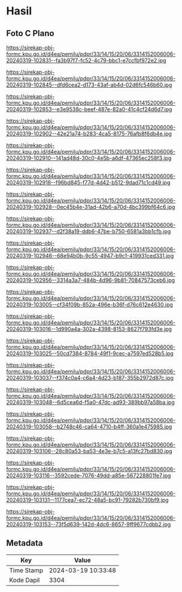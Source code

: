 # Hasil

## Foto C Plano

https://sirekap-obj-formc.kpu.go.id/d4ea/pemilu/pdpr/33/14/15/20/06/3314152006006-20240319-102831--fa3b97f7-fc52-4c79-bbc1-e7ccfbf972e2.jpg

https://sirekap-obj-formc.kpu.go.id/d4ea/pemilu/pdpr/33/14/15/20/06/3314152006006-20240319-102845--dfd6cea2-d173-43af-ab4d-02d6fc546b60.jpg

https://sirekap-obj-formc.kpu.go.id/d4ea/pemilu/pdpr/33/14/15/20/06/3314152006006-20240319-102853--e3e9538c-beef-487e-82a0-41c4cf24d6d7.jpg

https://sirekap-obj-formc.kpu.go.id/d4ea/pemilu/pdpr/33/14/15/20/06/3314152006006-20240319-102902--42e21a74-b283-4ca5-8175-76afb8f6db4e.jpg

https://sirekap-obj-formc.kpu.go.id/d4ea/pemilu/pdpr/33/14/15/20/06/3314152006006-20240319-102910--141ad48d-30c0-4e5b-a6df-47365ec258f3.jpg

https://sirekap-obj-formc.kpu.go.id/d4ea/pemilu/pdpr/33/14/15/20/06/3314152006006-20240319-102918--f96bd845-f77d-4d42-b512-9dad71c1cd49.jpg

https://sirekap-obj-formc.kpu.go.id/d4ea/pemilu/pdpr/33/14/15/20/06/3314152006006-20240319-102928--0ec45b4e-31ad-42b6-a70d-4bc399bf64c6.jpg

https://sirekap-obj-formc.kpu.go.id/d4ea/pemilu/pdpr/33/14/15/20/06/3314152006006-20240319-102937--d2f38a19-ddb6-47be-b750-6581a3bb1cfb.jpg

https://sirekap-obj-formc.kpu.go.id/d4ea/pemilu/pdpr/33/14/15/20/06/3314152006006-20240319-102946--68e94b0b-9c55-4947-b9c1-419931ced331.jpg

https://sirekap-obj-formc.kpu.go.id/d4ea/pemilu/pdpr/33/14/15/20/06/3314152006006-20240319-102956--3314a3a7-484b-4d96-9b81-70847573ceb6.jpg

https://sirekap-obj-formc.kpu.go.id/d4ea/pemilu/pdpr/33/14/15/20/06/3314152006006-20240319-103005--cf34f09b-852a-496e-b36f-d76c612e4630.jpg

https://sirekap-obj-formc.kpu.go.id/d4ea/pemilu/pdpr/33/14/15/20/06/3314152006006-20240319-103016--1d990a4a-302a-4398-8153-8627f793fd3e.jpg

https://sirekap-obj-formc.kpu.go.id/d4ea/pemilu/pdpr/33/14/15/20/06/3314152006006-20240319-103025--50cd7384-8784-49f1-9cec-a7597ed528b5.jpg

https://sirekap-obj-formc.kpu.go.id/d4ea/pemilu/pdpr/33/14/15/20/06/3314152006006-20240319-103037--f374c0a4-c6a4-4d23-b187-355b2972d87c.jpg

https://sirekap-obj-formc.kpu.go.id/d4ea/pemilu/pdpr/33/14/15/20/06/3314152006006-20240319-103048--6d5cea6d-f5a0-47dc-ad93-389bb97a58ba.jpg

https://sirekap-obj-formc.kpu.go.id/d4ea/pemilu/pdpr/33/14/15/20/06/3314152006006-20240319-103058--b2748c46-ca64-4710-b4ff-360a1e475985.jpg

https://sirekap-obj-formc.kpu.go.id/d4ea/pemilu/pdpr/33/14/15/20/06/3314152006006-20240319-103106--28c80a53-ba53-4e3e-b7c5-a13fc27bd830.jpg

https://sirekap-obj-formc.kpu.go.id/d4ea/pemilu/pdpr/33/14/15/20/06/3314152006006-20240319-103116--3592cede-7076-49dd-a85e-567228801fe7.jpg

https://sirekap-obj-formc.kpu.go.id/d4ea/pemilu/pdpr/33/14/15/20/06/3314152006006-20240319-103131--1177cea7-ec72-48a5-bc91-79282b730bf9.jpg

https://sirekap-obj-formc.kpu.go.id/d4ea/pemilu/pdpr/33/14/15/20/06/3314152006006-20240319-103153--73f5d639-142d-4dc6-8657-9ff9677cdbb2.jpg


## Metadata

| Key        | Value               |
| ---------- | ------------------- |
| Time Stamp | 2024-03-19 10:33:48 |
| Kode Dapil | 3304                |



